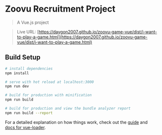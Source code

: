 # Zoovu Recruitment Project

> A Vue.js project

> Live URL: [https://daygon2007.github.io/zoovu-game-vue/dist/i-want-to-play-a-game.html](https://daygon2007.github.io/zoovu-game-vue/dist/i-want-to-play-a-game.html)

## Build Setup

``` bash
# install dependencies
npm install

# serve with hot reload at localhost:3000
npm run dev

# build for production with minification
npm run build

# build for production and view the bundle analyzer report
npm run build --report
```

For a detailed explanation on how things work, check out the [guide](http://vuejs-templates.github.io/webpack/) and [docs for vue-loader](http://vuejs.github.io/vue-loader).
